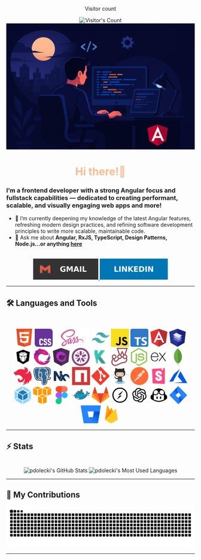 <div align="center"> 
  <p>Visitor count</p>
  <img src="https://profile-counter.glitch.me/pdolecki/count.svg" alt="Visitor's Count" />
</div>

<img src="banner.png" alt="Banner of a developer sitting in front of a desk">

<h1 align="center" style="color: #FDBB8F">Hi there!👋</h1>

### I’m a frontend developer with a strong Angular focus and fullstack capabilities — dedicated to creating performant, scalable, and visually engaging web apps and more!

- 🌱 I’m currently deepening my knowledge of the latest Angular features, refreshing modern design practices, and refining software development principles to write more scalable, maintainable code.
- 💬 Ask me about **Angular, RxJS, TypeScript, Design Patterns, Node.js...or anything [here](https://www.linkedin.com/in/pdolecki/)**

<br>

<div align="center">
  <a href="mailto:pdolecki@gmail.com">
    <img src="icons/gmail.svg" />
  </a>
  <a href="https://www.linkedin.com/in/pdolecki/">
    <img src="icons/linkedin.svg" />
  </a>
</div>

<hr>

## 🛠️ Languages and Tools

<br>

<p align="center">
  <img src="icons/html.svg" style="height:48px;" title="HTML"/>
  <img src="icons/css.svg" style="height:48px;" title="CSS"/>
  <img src="icons/scss.svg" style="height:48px;" title="SCSS"/>
  <img src="icons/tailwind.svg" style="height:48px;" title="Tailwind"/>
  <img src="icons/js.svg" style="height:48px;" title="JavaScript"/>
  <img src="icons/ts.svg" style="height:48px;" title="TypeScript"/>
  <img src="icons/angular.svg" style="height:48px;" title="Angular"/>
  <img src="icons/material.svg" style="height:48px;" title="Angular Material"/>
  <img src="icons/primeng.svg" style="height:48px;" title="PrimeNG"/>
  <img src="icons/rxjs.svg" style="height:48px;" title="RxJS"/>
  <img src="icons/ngrx.svg" style="height:48px;" title="NgRx"/>
  <img src="icons/jasmine.svg" style="height:48px;" title="Jasmine"/>
  <img src="icons/karma.svg" style="height:48px;" title="Karma"/>
  <img src="icons/jest.svg" style="height:48px;" title="Jest"/>
  <img src="icons/node.svg" style="height:48px;" title="NodeJS"/>
  <img src="icons/express.svg" style="height:48px;" title="ExpressJS"/>
  <img src="icons/mongo.svg" style="height:48px;" title="MongoDB"/>
  <img src="icons/nest.svg" style="height:48px;" title="NestJS"/>
  <img src="icons/postgres.svg" style="height:48px;" title="PostgresSQL"/>
  <img src="icons/nx.svg" style="height:48px;" title="Nx"/>
  <img src="icons/npm.svg" style="height:48px;" title="NPM"/>
  <img src="icons/git.svg" style="height:48px;" title="GIT"/>
  <img src="icons/github.svg" style="height:48px;" title="GitHub"/>
  <img src="icons/postman.svg" style="height:48px;" title="Postman"/>
  <img src="icons/storybook.svg" style="height:48px;" title="StoryBook"/>
  <img src="icons/azure.svg" style="height:48px;" title="Azure"/>
  <img src="icons/webpack.svg" style="height:48px;" title="WebPack"/>
  <img src="icons/aws.svg" style="height:48px;" title="AmazonAWS"/>
  <img src="icons/figma.svg" style="height:48px;" title="Figma"/>
  <img src="icons/docker.svg" style="height:48px;" title="Docker"/>
  <img src="icons/gitlab.svg" style="height:48px;" title="GitLab"/>
  <img src="icons/socket.svg" style="height:48px;" title="Socket.io"/>
  <img src="icons/openai.svg" style="height:48px;" title="OpenAI"/>
  <img src="icons/copilot.svg" style="height:48px;" title="GithubCopilot"/>
  <img src="icons/jira.svg" style="height:48px;" title="Jira"/>
  <img src="icons/bitbucket.svg" style="height:48px;" title="Bitbucket"/>
  <img src="icons/firebase.svg" style="height:48px;" title="Firebase"/>
</p>

<hr>

## ⚡️ Stats

<br>

<div align=center>
  <img width=390 height=300  src="https://github-readme-stats.vercel.app/api?username=pdolecki&theme=transparent&count_private=true&show_icons=true&rank_icon=github&locale=en" alt="pdolecki's GitHub Stats" />
  <img width=265 height=300 src="https://github-readme-stats.vercel.app/api/top-langs?username=pdolecki&theme=transparent&layout=donut&hide=css&langs_count=8&border_radius=10&show_icons=true&locale=en" alt="pdolecki's Most Used Languages" />
</div>

<hr>

## 🐍 My Contributions

<div align="center">
  <picture>
    <source media="(prefers-color-scheme: dark)" srcset="https://raw.githubusercontent.com/pdolecki/pdolecki/output/github-contribution-grid-snake-dark.svg" />
    <source media="(prefers-color-scheme: light)" srcset="https://raw.githubusercontent.com/pdolecki/pdolecki/output/github-contribution-grid-snake.svg" />
    <img alt="github-snake" src="https://raw.githubusercontent.com/pdolecki/pdolecki/output/github-contribution-grid-snake.svg" />
  </picture>
</div>

<hr>
